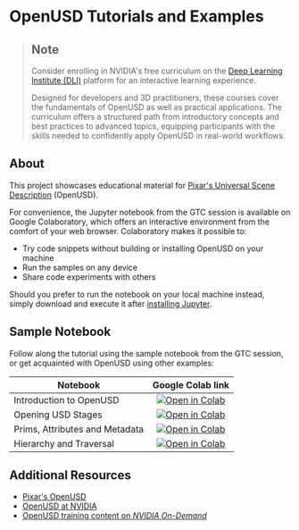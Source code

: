 # OpenUSD Tutorials and Examples

> ## Note
> Consider enrolling in NVIDIA's free curriculum on the [Deep Learning Institute (DLI)](https://www.nvidia.com/en-us/learn/learning-path/openusd/) platform for an interactive learning experience.
>
> Designed for developers and 3D practitioners, these courses cover the fundamentals of OpenUSD as well as practical applications. The curriculum offers a structured path from introductory concepts and best practices to advanced topics, equipping participants with the skills needed to confidently apply OpenUSD in real-world workflows.

## About
This project showcases educational material for [Pixar's Universal Scene Description](https://graphics.pixar.com/usd/docs/index.html) (OpenUSD).

For convenience, the Jupyter notebook from the GTC session is available on Google Colaboratory, which offers an interactive environment from the comfort of your web browser. Colaboratory makes it possible to:
 * Try code snippets without building or installing OpenUSD on your machine
 * Run the samples on any device
 * Share code experiments with others

Should you prefer to run the notebook on your local machine instead, simply download and execute it after [installing Jupyter](https://jupyter.org).

## Sample Notebook
Follow along the tutorial using the sample notebook from the GTC session, or get acquainted with OpenUSD using other examples:

|Notebook|Google Colab link|
|--------|:----------------:|
|Introduction to OpenUSD|[![Open in Colab](https://colab.research.google.com/assets/colab-badge.svg)](https://colab.research.google.com/github/NVIDIA-Omniverse/USD-Tutorials-And-Examples/blob/main/ColaboratoryNotebooks/usd_introduction.ipynb)|
|Opening USD Stages|[![Open in Colab](https://colab.research.google.com/assets/colab-badge.svg)](https://colab.research.google.com/github/NVIDIA-Omniverse/USD-Tutorials-And-Examples/blob/main/ColaboratoryNotebooks/opening_stages.ipynb)|
|Prims, Attributes and Metadata|[![Open in Colab](https://colab.research.google.com/assets/colab-badge.svg)](https://colab.research.google.com/github/NVIDIA-Omniverse/USD-Tutorials-And-Examples/blob/main/ColaboratoryNotebooks/prims_attributes_and_metadata.ipynb)|
|Hierarchy and Traversal|[![Open in Colab](https://colab.research.google.com/assets/colab-badge.svg)](https://colab.research.google.com/github/NVIDIA-Omniverse/USD-Tutorials-And-Examples/blob/main/ColaboratoryNotebooks/hierarchy_and_traversal.ipynb)|

## Additional Resources
 * [Pixar's OpenUSD](https://openusd.org/release/index.html)
 * [OpenUSD at NVIDIA](https://www.nvidia.com/en-us/omniverse/usd/)
 * [OpenUSD training content on _NVIDIA On-Demand_](https://www.nvidia.com/en-us/on-demand/session/gtcspring21-s33132/?playlistId=playList-911c5614-4b7f-4668-b9eb-37f627ac8d17)
